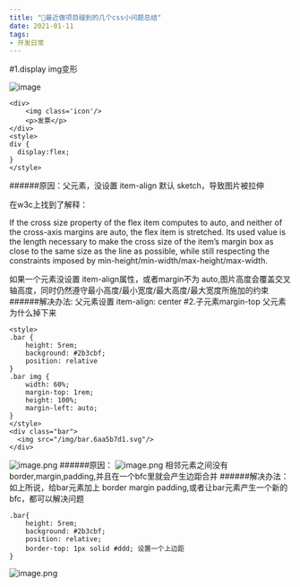 ```yaml
---
title: "🌈最近做项目碰到的几个css小问题总结"
date: 2021-01-11
tags: 
- 开发日常
---
```

#1.display img变形

![image](https://upload-images.jianshu.io/upload_images/15312191-1fb2f5fe150894fc.png?imageMogr2/auto-orient/strip%7CimageView2/2/w/1240)
```
<div>
    <img class='icon'/>
    <p>发票</p>
</div>
<style>
div {
  display:flex;
}
</style>
```
######原因：父元素，没设置 item-align 默认 sketch，导致图片被拉伸

在w3c上找到了解释：

If the cross size property of the flex item computes to auto, and neither of the cross-axis margins are auto, the flex item is stretched. Its used value is the length necessary to make the cross size of the item’s margin box as close to the same size as the line as possible, while still respecting the constraints imposed by min-height/min-width/max-height/max-width.

如果一个元素没设置 item-align属性，或者margin不为 auto,图片高度会覆盖交叉轴高度，同时仍然遵守最小高度/最小宽度/最大高度/最大宽度所施加的约束
######解决办法:
父元素设置 item-align: center
#2.子元素margin-top 父元素为什么掉下来
```
<style>
.bar {
    height: 5rem;
    background: #2b3cbf;
    position: relative
}
.bar img {
    width: 60%;
    margin-top: 1rem;
    height: 100%;
    margin-left: auto;
}
</style>
<div class="bar">
  <img src="/img/bar.6aa5b7d1.svg"/>
</div>
```
![image.png](https://upload-images.jianshu.io/upload_images/15312191-8e3f040a0117d6b0.png?imageMogr2/auto-orient/strip%7CimageView2/2/w/1240)
######原因：
![image.png](https://upload-images.jianshu.io/upload_images/15312191-9ab4408b018de2ae.png?imageMogr2/auto-orient/strip%7CimageView2/2/w/1240)
相邻元素之间没有border,margin,padding,并且在一个bfc里就会产生边距合并
######解决办法：
如上所说，给bar元素加上 border margin padding,或者让bar元素产生一个新的bfc，都可以解决问题
```
.bar{
    height: 5rem;
    background: #2b3cbf;
    position: relative;
    border-top: 1px solid #ddd; 设置一个上边距
}
```
![image.png](https://upload-images.jianshu.io/upload_images/15312191-6cd8a1273428c70e.png?imageMogr2/auto-orient/strip%7CimageView2/2/w/1240)
